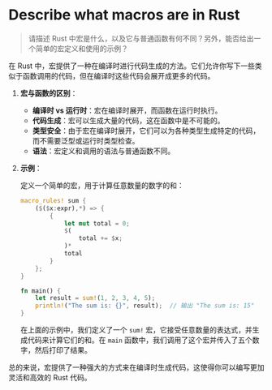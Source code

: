 # Describe what macros are in Rust

> 请描述 Rust 中宏是什么，以及它与普通函数有何不同？另外，能否给出一个简单的宏定义和使用的示例？

在 Rust 中，宏提供了一种在编译时进行代码生成的方法。它们允许你写下一些类似于函数调用的代码，但在编译时这些代码会展开成更多的代码。

1. **宏与函数的区别**：
   - **编译时 vs 运行时**：宏在编译时展开，而函数在运行时执行。
   - **代码生成**：宏可以生成大量的代码，这在函数中是不可能的。
   - **类型安全**：由于宏在编译时展开，它们可以为各种类型生成特定的代码，而不需要泛型或运行时类型检查。
   - **语法**：宏定义和调用的语法与普通函数不同。

2. **示例**：

   定义一个简单的宏，用于计算任意数量的数字的和：

   ```rust
   macro_rules! sum {
       ($($x:expr),*) => {
           {
               let mut total = 0;
               $(
                   total += $x;
               )*
               total
           }
       };
   }

   fn main() {
       let result = sum!(1, 2, 3, 4, 5);
       println!("The sum is: {}", result);  // 输出 "The sum is: 15"
   }
   ```

   在上面的示例中，我们定义了一个 `sum!` 宏，它接受任意数量的表达式，并生成代码来计算它们的和。在 `main` 函数中，我们调用了这个宏并传入了五个数字，然后打印了结果。

总的来说，宏提供了一种强大的方式来在编译时生成代码，这使得你可以编写更加灵活和高效的 Rust 代码。
